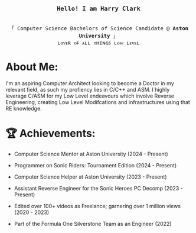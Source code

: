 <h3 align="center"><samp>Hello! I am <b><a rel="nofollow noopener noreferrer" target="_blank"> Harry Clark</a></b></samp></h3>
<p align="center"><br>
  <samp>
    「 Computer Science Bachelors of Science Candidate @ <b>Aston University</b> 」<br>
    ʟᴏᴠᴇʀ ᴏꜰ ᴀʟʟ ᴛʜɪɴɢꜱ ʟᴏᴡ ʟᴇᴠᴇʟ
  </samp>
</p>

# About Me:

I'm an aspiring Computer Architect looking to become a Doctor in my relevant field, as such my profiency lies in C/C++ and ASM. 
I highly leverage C/ASM for my Low Level endeavours 
which involve Reverse Engineering, creating Low Level Modifcations and infrastructures using that RE knowledge.

# 🏆 Achievements:

- Computer Science Mentor at Aston University (2024 - Present)

- Programmer on Sonic Riders: Tournament Edition (2024 - Present)

- Computer Science Helper at Aston University (2023 - Present)

- Assistant Reverse Engineer for the Sonic Heroes PC Decomp (2023 - Present)

- Edited over 100+ videos as Freelance; garnering over 1 million views (2020 - 2023)

- Part of the Formula One Silverstone Team as an Engineer (2022)
